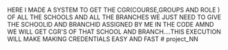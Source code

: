 HERE I MADE A SYSTEM TO GET THE CGR(COURSE,GROUPS AND ROLE ) OF ALL THE SCHOOLS AND ALL THE BRANCHES WE JUST NEED TO GIVE THE SCHOOLID AND BRANCHID ASSIGNED BY ME IN THE CODE AMND WE WILL GET CGR'S OF THAT SCHOOL AND BRANCH....THIS EXECUTION WILL MAKE MAKING CREDENTIALS EASY AND FAST  # project_NN
